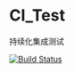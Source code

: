# CI_Test
持续化集成测试

[![Build Status](https://travis-ci.org/m17603048828/CI_Test.svg?branch=master)](https://travis-ci.org/m17603048828/CI_Test)

